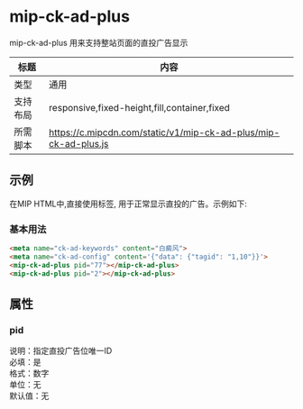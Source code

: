 # mip-ck-ad-plus

mip-ck-ad-plus 用来支持整站页面的直投广告显示

标题|内容
----|----
类型|通用
支持布局|responsive,fixed-height,fill,container,fixed
所需脚本|https://c.mipcdn.com/static/v1/mip-ck-ad-plus/mip-ck-ad-plus.js

## 示例
在MIP HTML中,直接使用标签, 用于正常显示直投的广告。示例如下:

### 基本用法
```html
<meta name="ck-ad-keywords" content="白癜风">
<meta name="ck-ad-config" content='{"data": {"tagid": "1,10"}}'>
<mip-ck-ad-plus pid="77"></mip-ck-ad-plus>
<mip-ck-ad-plus pid="2"></mip-ck-ad-plus>
```

## 属性

### pid

说明：指定直投广告位唯一ID  
必填：是  
格式：数字  
单位：无  
默认值：无  
